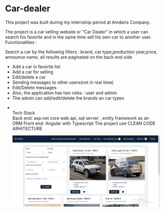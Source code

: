 # Car-dealer

<p>This project was built during my internship period at Amdaris Company.</p>
<p>The project is a car selling website or "Car Dealer" in which a user can search his favorite and in the same time sell his own car to another user. 
Functionalities : </p>
<p>Search a car by the following filters : brand, car type,production year,price, announce name, all results are paginated on the back end side</p>
<ul>
<li>Add a car in favorite list</li>
<li>Add a car for selling</li>
<li>Edit/delete a car</li>
<li>Sending messages to other users(not in real time) </li>
<li>Edit/Delete messages</li>
<li>Also, the application has two roles : user and admin</li>
<li>The admin can add/edit/delete the brands an car types <li>

<br>Tech Stack<br>
Back end: asp.net core web api, sql server , entity framework as an ORM
Front end: Angular with Typescript
The project use CLEAN CODE ARHITECTURE



<img src="Website overview.png"></img>
